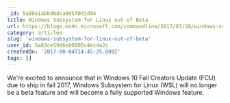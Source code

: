 ```yaml
---
_id: 5a88e1abbd6dca0d5f0d1d94
title: Windows Subsystem for Linux out of Beta
url: https://blogs.msdn.microsoft.com/commandline/2017/07/28/windows-subsystem-for-linux-out-of-beta/
category: articles
slug: 'windows-subsystem-for-linux-out-of-beta'
user_id: 5a83ce59d6eb0005c4ecda2c
createdOn: '2017-08-04T14:45:25.000Z'
tags: []
---
```


We're excited to announce that in Windows 10 Fall Creators Update (FCU) due to ship in fall 2017, Windows Subsystem for Linux (WSL) will no longer be a beta feature and will become a fully supported Windows feature. 
